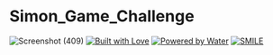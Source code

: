 # Simon_Game_Challenge
![Screenshot (409)](https://user-images.githubusercontent.com/87578584/167380220-e6d477c6-666d-4d84-9e98-b5297c0f003e.png)
[![Built with Love](https://forthebadge.com/images/badges/built-with-love.svg)](https://github.com/markandey007) [![Powered by Water](https://forthebadge.com/images/badges/powered-by-water.svg)](https://github.com/markandey007) [![SMILE](https://forthebadge.com/images/badges/makes-people-smile.svg)](https://github.com/markandey007)
